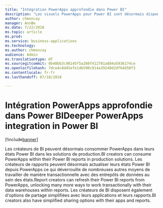 ```yaml
---
title: "Intégration PowerApps approfondie dans Power BI"
description: "Les visuels PowerApps pour Power BI sont désormais disponibles"
author: chmoncay
manager: AnnBe
ms.date: 7/22/2018
ms.topic: article
ms.prod: 
ms.service: business-applications
ms.technology: 
ms.author: chmoncay
audience: Admin
ms.translationtype: HT
ms.sourcegitcommit: 0b40bb3c98145f5a260f412701a884a5936174ce
ms.openlocfilehash: 7dce4c8d45efe14b590c914a39240d2df64d50f3
ms.contentlocale: fr-fr
ms.lasthandoff: 07/18/2018

---
```

# <a name="deeper-powerapps-integration-in-power-bi"></a><span data-ttu-id="d1e15-103">Intégration PowerApps approfondie dans Power BI</span><span class="sxs-lookup"><span data-stu-id="d1e15-103">Deeper PowerApps integration in Power BI</span></span>


[!include[banner](../../includes/banner.md)]

<span data-ttu-id="d1e15-104">Les créateurs de BI peuvent désormais consommer PowerApps dans leurs états Power BI dans les solutions de production.</span><span class="sxs-lookup"><span data-stu-id="d1e15-104">BI creators can consume PowerApps within their Power BI reports in production solutions.</span></span> <span data-ttu-id="d1e15-105">Les créateurs de rapports peuvent désormais actualiser leurs états Power BI depuis PowerApps ce qui déverrouille de nombreuses autres moyens de travailler de manière transactionnelle avec des entrepôts de données au sein des états.</span><span class="sxs-lookup"><span data-stu-id="d1e15-105">Report creators can refresh their Power BI reports from PowerApps, unlocking many more ways to work transactionally with their data warehouses within reports.</span></span>  <span data-ttu-id="d1e15-106">Les créateurs de BI disposent également d'options de partage simplifiées avec leurs applications et leurs rapports.</span><span class="sxs-lookup"><span data-stu-id="d1e15-106">BI creators also have simplified sharing options with their apps and reports.</span></span>

